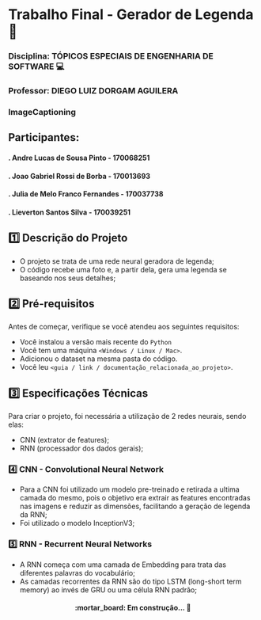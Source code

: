 
# Trabalho Final - Gerador de Legenda 📝
### Disciplina: TÓPICOS ESPECIAIS DE ENGENHARIA DE SOFTWARE 💻
### Professor: DIEGO LUIZ DORGAM AGUILERA 
### ImageCaptioning
## Participantes:
<h4>. Andre Lucas de Sousa Pinto -  170068251 </h4>
<h4>.  Joao Gabriel Rossi de Borba -  170013693 </h4>
<h4>. Julia de Melo Franco Fernandes - 170037738 </h4>
<h4>. Lieverton Santos Silva - 170039251 </h4>


## :one: Descrição do Projeto
- O projeto se trata de uma rede neural geradora de legenda;
- O código recebe uma foto e, a partir dela, gera uma legenda se baseando nos seus detalhes;

## :two: Pré-requisitos

Antes de começar, verifique se você atendeu aos seguintes requisitos:
<!---Estes são apenas requisitos de exemplo. Adicionar, duplicar ou remover conforme necessário--->
* Você instalou a versão mais recente do `Python`
* Você tem uma máquina `<Windows / Linux / Mac>`.
* Adicionou o dataset na mesma pasta do código.
* Você leu `<guia / link / documentação_relacionada_ao_projeto>`.

## :three: Especificações Técnicas
Para criar o projeto, foi necessária a utilização de 2 redes neurais, sendo elas:
- CNN (extrator de features);
- RNN (processador dos dados gerais);
 
### :four: CNN - Convolutional Neural Network
- Para a CNN foi utilizado um modelo pre-treinado e retirada a ultima camada do mesmo, pois o objetivo era extrair as features encontradas nas imagens e reduzir as dimensões, facilitando a geração de legenda da RNN;
- Foi utilizado o modelo InceptionV3;
 
### :five: RNN - Recurrent Neural Networks
- A RNN começa com uma camada de Embedding para trata das diferentes palavras do vocabulário;
- As camadas recorrentes da RNN são do tipo LSTM (long-short term memory) ao invés de GRU ou uma célula RNN padrão;

<h4 align="center"> 
	:mortar_board: Em construção...  🚧
</h4>
